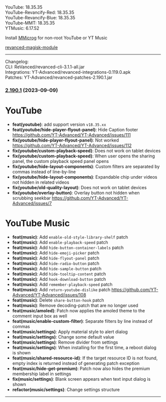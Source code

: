 YouTube: 18.35.35  
YouTube-Revancify-Red: 18.35.35  
YouTube-Revancify-Blue: 18.35.35  
YouTube-MMT: 18.35.35  
YTMusic: 6.17.52  

Install [MMicrog](https://github.com/inotia00/mMicroG/releases) for non-root YouTube or YT Music  

[revanced-magisk-module](https://github.com/nikhilbadyal/revanced-magisk-module)  

---
Changelog:  
CLI: ReVanced/revanced-cli-3.1.1-all.jar  
Integrations: YT-Advanced/revanced-integrations-0.119.0.apk  
Patches: YT-Advanced/revanced-patches-2.190.1.jar  

### [2.190.1](https://github.com/YT-Advanced/ReX-patches/compare/v2.190.0...v2.190.1) (2023-09-09)

# YouTube
- **feat(youtube)**: add support version `v18.35.xx`
- **feat(youtube/hide-player-flyout-panel)**: Hide Caption footer https://github.com/YT-Advanced/YT-Advanced/issues/111
- **fix(youtube/hide-player-flyout-panel)**: Not worked
 https://github.com/YT-Advanced/YT-Advanced/issues/112
- **fix(youtube/custom-playback-speed)**: Does not work on tablet devices
- **fix(youtube/custom-playback-speed)**: When user opens the sharing panel, the custom playback speed panel opens
- **fix(youtube/hide-layout-components)**: Custom filters are separated by commas instead of line-by-line
- **fix(youtube/hide-layout-components)**: Expandable chip under videos not hidden in related videos
- **fix(youtube/old-quality-layout)**: Does not work on tablet devices 
- **fix(youtube/overlay-button)**: Overlay button not hidden when scrubbing seekbar https://github.com/YT-Advanced/YT-Advanced/issues/7
# YouTube Music
- **feat(music)**: Add `enable-old-style-library-shelf` patch
- **feat(music)**: Add `enable-playback-speed` patch
- **feat(music)**: Add `hide-button-container-labels` patch
- **feat(music)**: Add `hide-emoji-picker` patch
- **feat(music)**: Add `hide-flyout-panel` patch
- **feat(music)**: Add `hide-radio-button` patch
- **feat(music)**: Add `hide-sample-button` patch
- **feat(music)**: Add `hide-tooltip-content` patch
- **feat(music)**: Add `hook-download-button` patch
- **feat(music)**: Add `remember-playback-speed` patch
- **feat(music)**: Add `return-youtube-dislike` patch https://github.com/YT-Advanced/YT-Advanced/issues/108
- **feat(music)**: Delete `share-button-hook` patch
- **feat(music)**: Remove decoding-patch that are no longer used
- **feat(music/amoled)**: Patch now applies the amoled theme to the comment input box as well
- **feat(music/enable-custom-filter)**: Separate filters by line instead of commas
- **feat(music/settings)**: Apply material style to alert dialog
- **feat(music/settings)**: Change some default value
- **feat(music/settings)**: Remove divider from settings
- **feat(music/settings)**: When installing for the first time, a reboot dialog is shown
- **feat(music/shared-resource-id)**: If the target resource ID is not found, empty index is returned instead of generating patch exception
- **feat(music/hide-get-premium)**: Patch now also hides the premium membership label in settings
- **fix(music/settings)**: Blank screen appears when text input dialog is shown
- **refactor(music/settings)**: Change settings structure
---  
